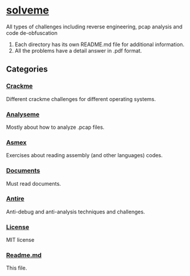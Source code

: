 # [solveme](https://github.com/filovirid/solveme)
All types of challenges including reverse engineering, pcap analysis and code de-obfuscation

1. Each directory has its own README.md file for additional information.
2. All the problems have a detail answer in .pdf format.

## Categories

### [Crackme](https://github.com/filovirid/solveme/tree/master/crackme)

Different crackme challenges for different operating systems.

### [Analyseme](https://github.com/filovirid/solveme/tree/master/analyseme)

Mostly about how to analyze .pcap files.

### [Asmex](https://github.com/filovirid/solveme/tree/master/asmex)

Exercises about reading assembly (and other languages) codes.

### [Documents](https://github.com/filovirid/solveme/tree/master/documents)

Must read documents.

### [Antire](https://github.com/filovirid/solveme/tree/master/antire)

Anti-debug and anti-analysis techniques and challenges.


### [License](https://github.com/filovirid/solveme/blob/master/LICENSE)

MIT license

### [Readme.md](https://github.com/filovirid/solveme/blob/master/README.md)

This file.
